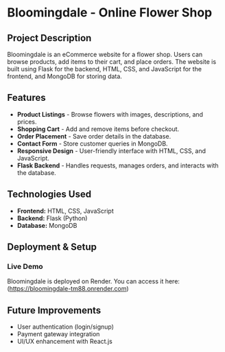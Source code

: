 # Bloomingdale - Online Flower Shop

## Project Description
Bloomingdale is an eCommerce website for a flower shop. Users can browse products, add items to their cart, and place orders. The website is built using Flask for the backend, HTML, CSS, and JavaScript for the frontend, and MongoDB for storing data.

## Features
- **Product Listings** - Browse flowers with images, descriptions, and prices.
- **Shopping Cart** - Add and remove items before checkout.
- **Order Placement** - Save order details in the database.
- **Contact Form** - Store customer queries in MongoDB.
- **Responsive Design** - User-friendly interface with HTML, CSS, and JavaScript.
- **Flask Backend** - Handles requests, manages orders, and interacts with the database.

## Technologies Used
- **Frontend:** HTML, CSS, JavaScript
- **Backend:** Flask (Python)
- **Database:** MongoDB

## Deployment & Setup
### Live Demo
Bloomingdale is deployed on Render. You can access it here: (https://bloomingdale-tm88.onrender.com)


## Future Improvements
- User authentication (login/signup)
- Payment gateway integration
- UI/UX enhancement with React.js

